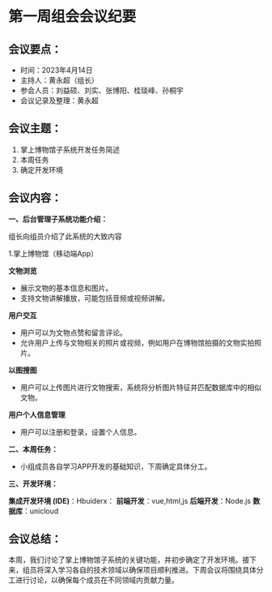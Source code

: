 
# 第一周组会会议纪要

## 会议要点：

- 时间：2023年4月14日
- 主持人：黄永超（组长）
- 参会人员：刘益硕、刘实、张博阳、桂琰峰、孙桐宇
- 会议记录及整理：黄永超

## 会议主题：

1. 掌上博物馆子系统开发任务简述
2. 本周任务
3. 确定开发环境

## 会议内容：

**一、后台管理子系统功能介绍：**

组长向组员介绍了此系统的大致内容

1.掌上博物馆（移动端App）

**文物浏览**

-   展示文物的基本信息和图片。
-   支持文物讲解播放，可能包括音频或视频讲解。

**用户交互**

-   用户可以为文物点赞和留言评论。
-   允许用户上传与文物相关的照片或视频，例如用户在博物馆拍摄的文物实拍照片。

**以图搜图**

-   用户可以上传图片进行文物搜索，系统将分析图片特征并匹配数据库中的相似文物。

**用户个人信息管理**

-   用户可以注册和登录，设置个人信息。


**二、本周任务：**
-   小组成员各自学习APP开发的基础知识，下周确定具体分工。

**三、开发环境：**

 **集成开发环境 (IDE)**：Hbuiderx：
	**前端开发**：vue,html,js
	**后端开发**：Node.js
**数据库**：unicloud




## 会议总结：

本周，我们讨论了掌上博物馆子系统的关键功能，并初步确定了开发环境。接下来，组员将深入学习各自的技术领域以确保项目顺利推进。下周会议将围绕具体分工进行讨论，以确保每个成员在不同领域内贡献力量。
